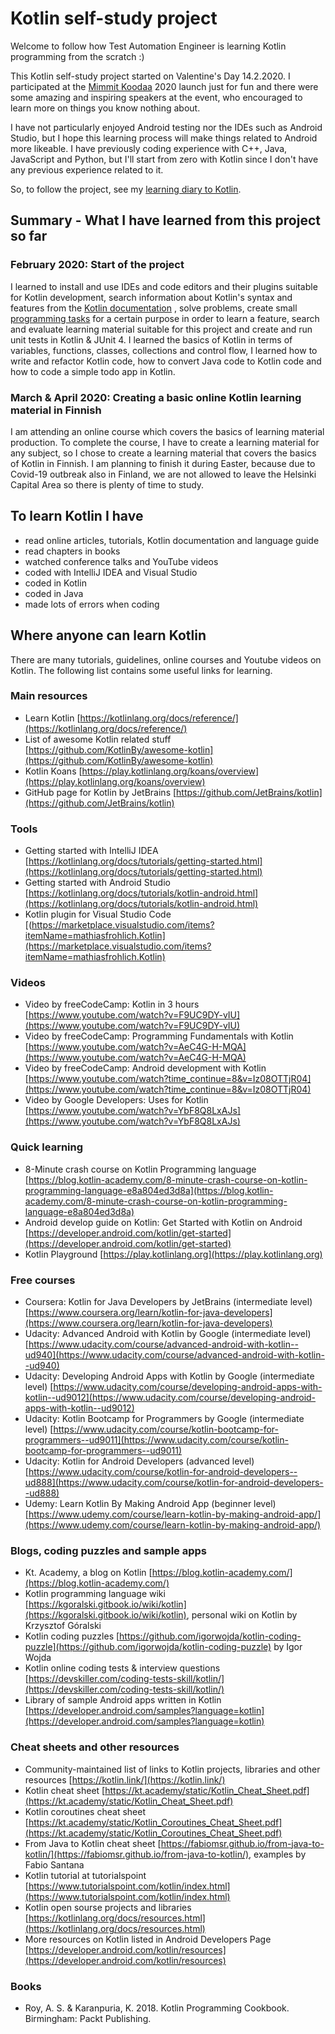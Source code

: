 # Kotlin self-study project

Welcome to follow how Test Automation Engineer is learning Kotlin programming from the scratch :)

This Kotlin self-study project started on Valentine's Day 14.2.2020. I participated at the [Mimmit Koodaa](https://mimmitkoodaa.ohjelmistoebusiness.fi/) 2020 launch just for fun and there were some amazing and inspiring speakers at the event, who encouraged to learn more on things you know nothing about.

I have not particularly enjoyed Android testing nor the IDEs such as Android Studio, but I hope this learning process will make things related to Android more likeable. I have previously coding experience with C++, Java, JavaScript and Python, but I'll start from zero with Kotlin since I don't have any previous experience related to it.

So, to follow the project, see my [learning diary to Kotlin](kotlin-learning-diary.md).

## Summary - What I have learned from this project so far

### February 2020: Start of the project

I learned to install and use IDEs and code editors and their plugins suitable for Kotlin development, search information about Kotlin's syntax and features from the [Kotlin documentation](https://kotlinlang.org/docs/reference/) , solve problems, create small [programming tasks](programming-tasks.md) for a certain purpose in order to learn a feature, search and evaluate learning material suitable for this project and create and run unit tests in Kotlin & JUnit 4. I learned the basics of Kotlin in terms of variables, functions, classes, collections and control flow, I learned how to write and refactor Kotlin code, how to convert Java code to Kotlin code and how to code a simple todo app in Kotlin.

### March & April 2020: Creating a basic online Kotlin learning material in Finnish

I am attending an online course which covers the basics of learning material production. To complete the course, I have to create a learning material for any subject, so I chose to create a learning material that covers the basics of Kotlin in Finnish. I am planning to finish it during Easter, because due to Covid-19 outbreak also in Finland, we are not allowed to leave the Helsinki Capital Area so there is plenty of time to study.

## To learn Kotlin I have

- read online articles, tutorials, Kotlin documentation and language guide
- read chapters in books
- watched conference talks and YouTube videos
- coded with IntelliJ IDEA and Visual Studio
- coded in Kotlin
- coded in Java
- made lots of errors when coding

## Where anyone can learn Kotlin

There are many tutorials, guidelines, online courses and Youtube videos on Kotlin. The following list contains some useful links for learning.

### Main resources

- Learn Kotlin [https://kotlinlang.org/docs/reference/](https://kotlinlang.org/docs/reference/)
- List of awesome Kotlin related stuff [https://github.com/KotlinBy/awesome-kotlin](https://github.com/KotlinBy/awesome-kotlin)
- Kotlin Koans [https://play.kotlinlang.org/koans/overview](https://play.kotlinlang.org/koans/overview)
- GitHub page for Kotlin by JetBrains [https://github.com/JetBrains/kotlin](https://github.com/JetBrains/kotlin)

### Tools

- Getting started with IntelliJ IDEA [https://kotlinlang.org/docs/tutorials/getting-started.html](https://kotlinlang.org/docs/tutorials/getting-started.html)
- Getting started with Android Studio [https://kotlinlang.org/docs/tutorials/kotlin-android.html](https://kotlinlang.org/docs/tutorials/kotlin-android.html)
- Kotlin plugin for Visual Studio Code [(https://marketplace.visualstudio.com/items?itemName=mathiasfrohlich.Kotlin](https://marketplace.visualstudio.com/items?itemName=mathiasfrohlich.Kotlin)

### Videos

- Video by freeCodeCamp: Kotlin in 3 hours [https://www.youtube.com/watch?v=F9UC9DY-vIU](https://www.youtube.com/watch?v=F9UC9DY-vIU)
- Video by freeCodeCamp: Programming Fundamentals with Kotlin [https://www.youtube.com/watch?v=AeC4G-H-MQA](https://www.youtube.com/watch?v=AeC4G-H-MQA)
- Video by freeCodeCamp: Android development with Kotlin [https://www.youtube.com/watch?time_continue=8&v=Iz08OTTjR04](https://www.youtube.com/watch?time_continue=8&v=Iz08OTTjR04)
- Video by Google Developers: Uses for Kotlin [https://www.youtube.com/watch?v=YbF8Q8LxAJs](https://www.youtube.com/watch?v=YbF8Q8LxAJs)

### Quick learning

- 8-Minute crash course on Kotlin Programming language [https://blog.kotlin-academy.com/8-minute-crash-course-on-kotlin-programming-language-e8a804ed3d8a](https://blog.kotlin-academy.com/8-minute-crash-course-on-kotlin-programming-language-e8a804ed3d8a)
- Android develop guide on Kotlin: Get Started with Kotlin on Android [https://developer.android.com/kotlin/get-started](https://developer.android.com/kotlin/get-started)
- Kotlin Playground [https://play.kotlinlang.org](https://play.kotlinlang.org)

### Free courses

- Coursera: Kotlin for Java Developers by JetBrains (intermediate level) [https://www.coursera.org/learn/kotlin-for-java-developers](https://www.coursera.org/learn/kotlin-for-java-developers)
- Udacity: Advanced Android with Kotlin by Google (intermediate level) [https://www.udacity.com/course/advanced-android-with-kotlin--ud940](https://www.udacity.com/course/advanced-android-with-kotlin--ud940)
- Udacity: Developing Android Apps with Kotlin by Google (intermediate level) [https://www.udacity.com/course/developing-android-apps-with-kotlin--ud9012](https://www.udacity.com/course/developing-android-apps-with-kotlin--ud9012)
- Udacity: Kotlin Bootcamp for Programmers by Google (intermediate level) [https://www.udacity.com/course/kotlin-bootcamp-for-programmers--ud9011](https://www.udacity.com/course/kotlin-bootcamp-for-programmers--ud9011)
- Udacity: Kotlin for Android Developers (advanced level) [https://www.udacity.com/course/kotlin-for-android-developers--ud888](https://www.udacity.com/course/kotlin-for-android-developers--ud888)
- Udemy: Learn Kotlin By Making Android App (beginner level) [https://www.udemy.com/course/learn-kotlin-by-making-android-app/](https://www.udemy.com/course/learn-kotlin-by-making-android-app/)

### Blogs, coding puzzles and sample apps

- Kt. Academy, a blog on Kotlin [https://blog.kotlin-academy.com/](https://blog.kotlin-academy.com/)
- Kotlin programming language wiki [https://kgoralski.gitbook.io/wiki/kotlin](https://kgoralski.gitbook.io/wiki/kotlin), personal wiki on Kotlin by Krzysztof Góralski
- Kotlin coding puzzles [https://github.com/igorwojda/kotlin-coding-puzzle](https://github.com/igorwojda/kotlin-coding-puzzle) by Igor Wojda
- Kotlin online coding tests & interview questions [https://devskiller.com/coding-tests-skill/kotlin/](https://devskiller.com/coding-tests-skill/kotlin/)
- Library of sample Android apps written in Kotlin [https://developer.android.com/samples?language=kotlin](https://developer.android.com/samples?language=kotlin)

### Cheat sheets and other resources

- Community-maintained list of links to Kotlin projects, libraries and other resources [https://kotlin.link/](https://kotlin.link/)
- Kotlin cheat sheet [https://kt.academy/static/Kotlin_Cheat_Sheet.pdf](https://kt.academy/static/Kotlin_Cheat_Sheet.pdf)
- Kotlin coroutines cheat sheet [https://kt.academy/static/Kotlin_Coroutines_Cheat_Sheet.pdf](https://kt.academy/static/Kotlin_Coroutines_Cheat_Sheet.pdf)
- From Java to Kotlin cheat sheet [https://fabiomsr.github.io/from-java-to-kotlin/](https://fabiomsr.github.io/from-java-to-kotlin/), examples by Fabio Santana
- Kotlin tutorial at tutorialspoint [https://www.tutorialspoint.com/kotlin/index.html](https://www.tutorialspoint.com/kotlin/index.html)
- Kotlin open sourse projects and libraries [https://kotlinlang.org/docs/resources.html](https://kotlinlang.org/docs/resources.html)
- More resources on Kotlin listed in Android Developers Page [https://developer.android.com/kotlin/resources](https://developer.android.com/kotlin/resources)

### Books

- Roy, A. S. & Karanpuria, K. 2018. Kotlin Programming Cookbook. Birmingham: Packt Publishing.
